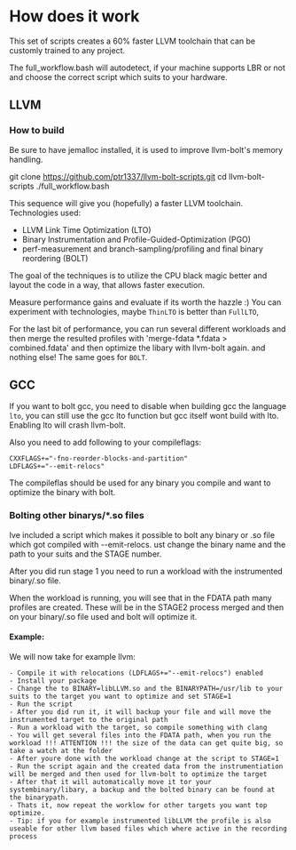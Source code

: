 # How does it work

This set of scripts creates a 60% faster LLVM toolchain that can be customly
trained to any project.

The full_workflow.bash will autodetect, if your machine supports LBR or not and choose the correct script which suits to your hardware.

## LLVM

### How to build

Be sure to have jemalloc installed, it is used to improve llvm-bolt's memory handling.

git clone https://github.com/ptr1337/llvm-bolt-scripts.git
cd llvm-bolt-scripts
./full_workflow.bash

This sequence will give you (hopefully) a faster LLVM toolchain.
Technologies used:

- LLVM Link Time Optimization (LTO)
- Binary Instrumentation and Profile-Guided-Optimization (PGO)
- perf-measurement and branch-sampling/profiling and final binary reordering (BOLT)

The goal of the techniques is to utilize the CPU black magic better and layout
the code in a way, that allows faster execution.

Measure performance gains and evaluate if its worth the hazzle :)
You can experiment with technologies, maybe `ThinLTO` is better than `FullLTO`,

For the last bit of performance, you can run several different workloads and then merge the resulted profiles with 'merge-fdata \*.fdata > combined.fdata' and then optimize the libary with llvm-bolt again.
and nothing else! The same goes for `BOLT`.

## GCC

If you want to bolt gcc, you need to disable when building gcc the language `lto`, you can still use the gcc lto function but gcc itself wont build with lto. Enabling lto will crash llvm-bolt.

Also you need to add following to your compileflags:

```
CXXFLAGS+="-fno-reorder-blocks-and-partition"
LDFLAGS+="--emit-relocs"
```

The compileflas should be used for any binary you compile and want to optimize the binary with bolt.

### Bolting other binarys/\*.so files

Ive included a script which makes it possible to bolt any binary or .so file which got compiled with --emit-relocs.
ust change the binary name and the path to your suits and the STAGE number.

After you did run stage 1 you need to run a workload with the instrumented binary/.so file.

When the workload is running, you will see that in the FDATA path many profiles are created. These will be in the STAGE2 process merged and then on your binary/.so file used and bolt will optimize it.

#### Example:

We will now take for example llvm:

    - Compile it with relocations (LDFLAGS+="--emit-relocs") enabled
    - Install your package
    - Change the to BINARY=libLLVM.so and the BINARYPATH=/usr/lib to your suits to the target you want to optimize and set STAGE=1
    - Run the script
    - After you did run it, it will backup your file and will move the instrumented target to the original path
    - Run a workload with the target, so compile something with clang
    - You will get several files into the FDATA path, when you run the workload !!! ATTENTION !!! the size of the data can get quite big, so take a watch at the folder
    - After youre done with the workload change at the script to STAGE=1
    - Run the script again and the created data from the instrumentiation will be merged and then used for llvm-bolt to optimize the target
    - After that it will automatically move it tor your systembinary/libary, a backup and the bolted binary can be found at the binarypath.
    - Thats it, now repeat the worklow for other targets you want top optimize.
    - Tip: if you for example instrumented libLLVM the profile is also useable for other llvm based files which where active in the recording process
